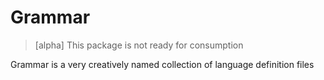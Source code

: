 # Grammar

> [alpha] This package is not ready for consumption

Grammar is a very creatively named collection of language definition files
